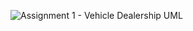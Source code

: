 ![Assignment 1 - Vehicle Dealership UML](https://user-images.githubusercontent.com/126054835/227641271-89954bfe-eaca-47d3-b092-c650a5bf1a51.jpg)

